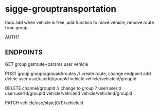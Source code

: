 ﻿# sigge-grouptransportation

todo add when vehicle is free, add function to move vehicle, remove route from group

AUTH?


ENDPOINTS
--------------------------------------------------
GET
group
getroute+params
user
vehicle


POST
group
groups/groupid/routes // create route, change endpoint add delete
user
user/userId/groupId
vehicle
vehicle/vehicleId/groupId

DELETE
channel/groupId    // change to group ?
user/userId
user/userId/groupId
vehicle/vehicleId
vehicle/vehicleId/groupId


PATCH
vehicle/use/state(0/1)/vehicleId
